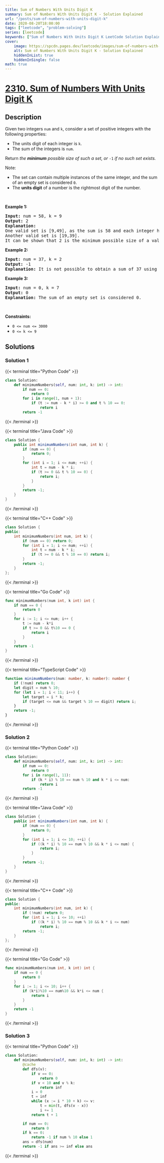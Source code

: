 ```yaml
---
title: Sum of Numbers With Units Digit K
summary: Sum of Numbers With Units Digit K - Solution Explained
url: "/posts/sum-of-numbers-with-units-digit-k"
date: 2020-08-20T18:00:00
tags: ["leetcode", "problem-solving"]
series: [leetcode]
keywords: ["Sum of Numbers With Units Digit K LeetCode Solution Explained in all languages", "2310", "leetcode question 2310", "Sum of Numbers With Units Digit K", "LeetCode", "leetcode solution in Python3 C++ Java Go PHP Ruby Swift TypeScript Rust C# JavaScript C", "GeeksforGeeks", "InterviewBit", "Coding Ninjas", "HackerRank", "HackerEarth", "CodeChef", "TopCoder", "AlgoExpert", "freeCodeCamp", "Codeforces", "GitHub", "AtCoder", "Samir Paul"]
cover:
    image: https://spcdn.pages.dev/leetcode/images/sum-of-numbers-with-units-digit-k.webp
    alt: Sum of Numbers With Units Digit K - Solution Explained
    hiddenInList: true
    hiddenInSingle: false
math: true
---
```



# [2310. Sum of Numbers With Units Digit K](https://leetcode.com/problems/sum-of-numbers-with-units-digit-k)


## Description

<p>Given two integers <code>num</code> and <code>k</code>, consider a set of positive integers with the following properties:</p>

<ul>
	<li>The units digit of each integer is <code>k</code>.</li>
	<li>The sum of the integers is <code>num</code>.</li>
</ul>

<p>Return <em>the <strong>minimum</strong> possible size of such a set, or </em><code>-1</code><em> if no such set exists.</em></p>

<p>Note:</p>

<ul>
	<li>The set can contain multiple instances of the same integer, and the sum of an empty set is considered <code>0</code>.</li>
	<li>The <strong>units digit</strong> of a number is the rightmost digit of the number.</li>
</ul>

<p>&nbsp;</p>
<p><strong class="example">Example 1:</strong></p>

<pre>
<strong>Input:</strong> num = 58, k = 9
<strong>Output:</strong> 2
<strong>Explanation:</strong>
One valid set is [9,49], as the sum is 58 and each integer has a units digit of 9.
Another valid set is [19,39].
It can be shown that 2 is the minimum possible size of a valid set.
</pre>

<p><strong class="example">Example 2:</strong></p>

<pre>
<strong>Input:</strong> num = 37, k = 2
<strong>Output:</strong> -1
<strong>Explanation:</strong> It is not possible to obtain a sum of 37 using only integers that have a units digit of 2.
</pre>

<p><strong class="example">Example 3:</strong></p>

<pre>
<strong>Input:</strong> num = 0, k = 7
<strong>Output:</strong> 0
<strong>Explanation:</strong> The sum of an empty set is considered 0.
</pre>

<p>&nbsp;</p>
<p><strong>Constraints:</strong></p>

<ul>
	<li><code>0 &lt;= num &lt;= 3000</code></li>
	<li><code>0 &lt;= k &lt;= 9</code></li>
</ul>

## Solutions

### Solution 1

<!-- tabs:start -->

{{< terminal title="Python Code" >}}
```python
class Solution:
    def minimumNumbers(self, num: int, k: int) -> int:
        if num == 0:
            return 0
        for i in range(1, num + 1):
            if (t := num - k * i) >= 0 and t % 10 == 0:
                return i
        return -1
```
{{< /terminal >}}

{{< terminal title="Java Code" >}}
```java
class Solution {
    public int minimumNumbers(int num, int k) {
        if (num == 0) {
            return 0;
        }
        for (int i = 1; i <= num; ++i) {
            int t = num - k * i;
            if (t >= 0 && t % 10 == 0) {
                return i;
            }
        }
        return -1;
    }
}
```
{{< /terminal >}}

{{< terminal title="C++ Code" >}}
```cpp
class Solution {
public:
    int minimumNumbers(int num, int k) {
        if (num == 0) return 0;
        for (int i = 1; i <= num; ++i) {
            int t = num - k * i;
            if (t >= 0 && t % 10 == 0) return i;
        }
        return -1;
    }
};
```
{{< /terminal >}}

{{< terminal title="Go Code" >}}
```go
func minimumNumbers(num int, k int) int {
	if num == 0 {
		return 0
	}
	for i := 1; i <= num; i++ {
		t := num - k*i
		if t >= 0 && t%10 == 0 {
			return i
		}
	}
	return -1
}
```
{{< /terminal >}}

{{< terminal title="TypeScript Code" >}}
```ts
function minimumNumbers(num: number, k: number): number {
    if (!num) return 0;
    let digit = num % 10;
    for (let i = 1; i < 11; i++) {
        let target = i * k;
        if (target <= num && target % 10 == digit) return i;
    }
    return -1;
}
```
{{< /terminal >}}

<!-- tabs:end -->

### Solution 2

<!-- tabs:start -->

{{< terminal title="Python Code" >}}
```python
class Solution:
    def minimumNumbers(self, num: int, k: int) -> int:
        if num == 0:
            return 0
        for i in range(1, 11):
            if (k * i) % 10 == num % 10 and k * i <= num:
                return i
        return -1
```
{{< /terminal >}}

{{< terminal title="Java Code" >}}
```java
class Solution {
    public int minimumNumbers(int num, int k) {
        if (num == 0) {
            return 0;
        }
        for (int i = 1; i <= 10; ++i) {
            if ((k * i) % 10 == num % 10 && k * i <= num) {
                return i;
            }
        }
        return -1;
    }
}
```
{{< /terminal >}}

{{< terminal title="C++ Code" >}}
```cpp
class Solution {
public:
    int minimumNumbers(int num, int k) {
        if (!num) return 0;
        for (int i = 1; i <= 10; ++i)
            if ((k * i) % 10 == num % 10 && k * i <= num)
                return i;
        return -1;
    }
};
```
{{< /terminal >}}

{{< terminal title="Go Code" >}}
```go
func minimumNumbers(num int, k int) int {
	if num == 0 {
		return 0
	}
	for i := 1; i <= 10; i++ {
		if (k*i)%10 == num%10 && k*i <= num {
			return i
		}
	}
	return -1
}
```
{{< /terminal >}}

<!-- tabs:end -->

### Solution 3

<!-- tabs:start -->

{{< terminal title="Python Code" >}}
```python
class Solution:
    def minimumNumbers(self, num: int, k: int) -> int:
        @cache
        def dfs(v):
            if v == 0:
                return 0
            if v < 10 and v % k:
                return inf
            i = 0
            t = inf
            while (x := i * 10 + k) <= v:
                t = min(t, dfs(v - x))
                i += 1
            return t + 1

        if num == 0:
            return 0
        if k == 0:
            return -1 if num % 10 else 1
        ans = dfs(num)
        return -1 if ans >= inf else ans
```
{{< /terminal >}}

<!-- tabs:end -->

<!-- end -->
